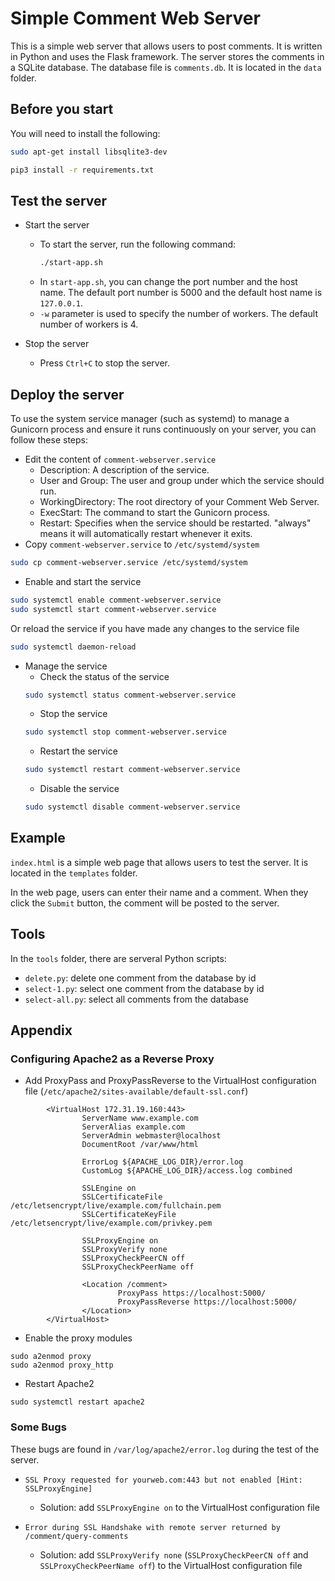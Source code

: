 # Simple Comment Web Server

This is a simple web server that allows users to post comments. It is written in Python and uses the Flask framework.
The server stores the comments in a SQLite database. The database file is `comments.db`. It is located in the `data` folder.

## Before you start

You will need to install the following:
```bash
sudo apt-get install libsqlite3-dev

pip3 install -r requirements.txt
```

## Test the server

- Start the server
  - To start the server, run the following command:
	```bash
	./start-app.sh
	```
  - In `start-app.sh`, you can change the port number and the host name. The default port number is 5000 and the default host name is `127.0.0.1`. 
  - `-w` parameter is used to specify the number of workers. The default number of workers is 4.

- Stop the server
  - Press `Ctrl+C` to stop the server.

## Deploy the server

To use the system service manager (such as systemd) to manage a Gunicorn process and ensure it runs continuously on your server, you can follow these steps:

- Edit the content of `comment-webserver.service`
  - Description: A description of the service.
  - User and Group: The user and group under which the service should run.
  - WorkingDirectory: The root directory of your Comment Web Server.
  - ExecStart: The command to start the Gunicorn process.
  - Restart: Specifies when the service should be restarted. "always" means it will automatically restart whenever it exits.
- Copy `comment-webserver.service` to `/etc/systemd/system`
```bash
sudo cp comment-webserver.service /etc/systemd/system
```
- Enable and start the service 
```bash
sudo systemctl enable comment-webserver.service
sudo systemctl start comment-webserver.service
```
Or reload the service if you have made any changes to the service file
```bash
sudo systemctl daemon-reload
```
- Manage the service
  - Check the status of the service
  ```bash
  sudo systemctl status comment-webserver.service
  ```
  - Stop the service
  ```bash
  sudo systemctl stop comment-webserver.service
  ```
  - Restart the service
  ```bash
  sudo systemctl restart comment-webserver.service
  ```
  - Disable the service
  ```bash
  sudo systemctl disable comment-webserver.service
  ```

## Example

`index.html` is a simple web page that allows users to test the server. It is located in the `templates` folder.

In the web page, users can enter their name and a comment. When they click the `Submit` button, the comment will be posted to the server.

## Tools

In the `tools` folder, there are serveral Python scripts: 
- `delete.py`: delete one comment from the database by id
- `select-1.py`: select one comment from the database by id
- `select-all.py`: select all comments from the database


## Appendix

### Configuring Apache2 as a Reverse Proxy

- Add ProxyPass and ProxyPassReverse to the VirtualHost configuration file (`/etc/apache2/sites-available/default-ssl.conf`)
```
        <VirtualHost 172.31.19.160:443>
                ServerName www.example.com
                ServerAlias example.com
                ServerAdmin webmaster@localhost
                DocumentRoot /var/www/html

                ErrorLog ${APACHE_LOG_DIR}/error.log
                CustomLog ${APACHE_LOG_DIR}/access.log combined

                SSLEngine on
                SSLCertificateFile /etc/letsencrypt/live/example.com/fullchain.pem
                SSLCertificateKeyFile /etc/letsencrypt/live/example.com/privkey.pem

                SSLProxyEngine on
                SSLProxyVerify none
                SSLProxyCheckPeerCN off
                SSLProxyCheckPeerName off

                <Location /comment>
                        ProxyPass https://localhost:5000/
                        ProxyPassReverse https://localhost:5000/
                </Location>
        </VirtualHost>
```

- Enable the proxy modules
```
sudo a2enmod proxy
sudo a2enmod proxy_http
```

- Restart Apache2
```
sudo systemctl restart apache2
```

### Some Bugs

These bugs are found in `/var/log/apache2/error.log` during the test of the server.

  - `SSL Proxy requested for yourweb.com:443 but not enabled [Hint: SSLProxyEngine]`
    - Solution: add `SSLProxyEngine on` to the VirtualHost configuration file

  - `Error during SSL Handshake with remote server returned by /comment/query-comments` 
    - Solution: add `SSLProxyVerify none` (`SSLProxyCheckPeerCN off` and `SSLProxyCheckPeerName off`) to the VirtualHost configuration file

